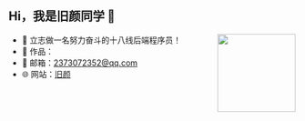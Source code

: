 ## Hi，我是旧颜同学 👋

<img height="137px" align="right" src="https://github-readme-stats.vercel.app/api?username=jiuyantxt&hide_title=true&hide_border=true&show_icons=true&include_all_commits=true&line_height=21&bg_color=0,73FA79,73FDFF,D783FF&theme=graywhite&locale=cn" />

- 🧿 立志做一名努力奋斗的十八线后端程序员！
- 🎨 作品：
- 💬 邮箱：2373072352@qq.com
- 🌐 网站：<a target="_blank" href="http://monsterx.cc/">旧颜</a>

<a href="https://blog.csdn.net/qq_53236912?spm=1010.2135.3001.5421">
    <img src="https://img.shields.io/badge/CSDN Page View-115K-E65A65.svg" alt="" title="autofelix的csdn" />
</a>

<!-- ## 

<img src="https://github-readme-stats.vercel.app/api/top-langs/?username=jiuyantxt&hide_border=true&hide_title=true&langs_count=10&bg_color=0,EC6C6C,D783FF,73FDFF,73FA79,FFD479&count_private=true&layout=compact&include_all_commits=true&card_width=900&line_height=21&theme=graywhite" alt="logo" height="150px" /> -->
